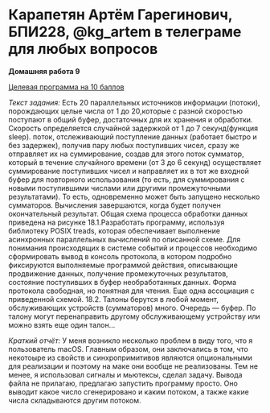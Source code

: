 # Карапетян Артём Гарегинович, БПИ228, @kg_artem в телеграме для любых вопросов
**Домашняя работа 9**

[Целевая программа на 10 баллов](hw9/hw9.cpp)

*Текст задания:*
Есть 20 параллельных источников информации (потоки), порождающих целые числа от 1 до 20,которые с разной скоростью поступают в общий буфер, достаточных для их хранения и обработки. Скорость определяется случайной задержкой от 1 до 7 секунд(функция sleep). поток, отслеживающий поступление данных (работает быстро и без задержек), получив пару любых поступивших чисел, сразу же отправляет их на суммирование, создав для этого поток сумматор, который в течение случайного времени (от 3 до 6 секунд) осуществляет суммирование поступивших чисел и направляет их в тот же входной буфер для повторного использования (то есть, для суммирования с новыми поступившими числами или другими промежуточными результатами). То есть, одновременно может быть запущено несколько сумматоров. Вычисления завершаются, когда будет получен окончательный результат. Общая схема процесса обработки данных приведена на рисунке 18.1.Разработать программу, используя библиотеку POSIX treads, которая обеспечивает выполнение асинхронных параллельных вычислений по описанной схеме. Для понимания происходящих в системе событий и процессов необходимо сформировать вывод в консоль протокола, в котором подробно фиксируются выполняемые программой действия, описывающие продвижение данных, получение промежуточных результатов, состояние поступивших в буфер необработанных данных. Форма протокола свободная, но понятная для чтения. Еще одна ассоциация с приведенной схемой. 18.2. Талоны берутся в любой момент, обслуживающих устройств (сумматоров) много. Очередь — буфер. По талону могут перенаправить другому обслуживающему устройству или можно взять еще один талон...


*Краткий отчёт:*
У меня возникло несколько проблем в виду того, что я пользователь macOS. Главным образом, они заключались в том, что некотоыре из свойств и синхропримитивов являются опциональными для реализации и поэтому на маке они вообще не реализованы. Тем не менее, я использовал сигналы и мьютексы, сделал задачу. Вывода файла не прилагаю, предлагаю запустить программу просто. Оно выводит какое число сгенерировано и каким потоком, а также какие числа складываются другим потоком.


